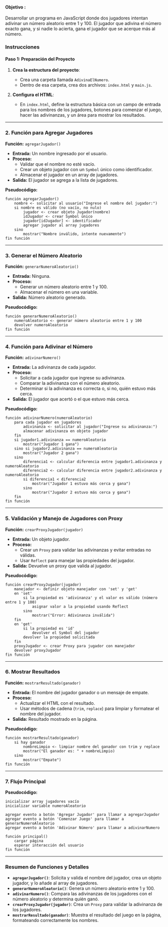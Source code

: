 
#### Objetivo :
Desarrollar un programa en JavaScript donde dos jugadores intentan adivinar un número aleatorio entre 1 y 100. El jugador que adivina el número exacto gana, y si nadie lo acierta, gana el jugador que se acerque más al número.

### Instrucciones

#### **Paso 1: Preparación del Proyecto**
1. **Crea la estructura del proyecto**:
   - Crea una carpeta llamada `AdivinaElNumero`.
   - Dentro de esa carpeta, crea dos archivos: `index.html` y `main.js`.

2. **Configura el HTML**:
   - En `index.html`, define la estructura básica con un campo de entrada para los nombres de los jugadores, botones para comenzar el juego, hacer las adivinanzas, y un área para mostrar los resultados.

---

### **2. Función para Agregar Jugadores**

**Función:** `agregarJugador()`

- **Entrada:** Un nombre ingresado por el usuario.
- **Proceso:**
  - Validar que el nombre no esté vacío.
  - Crear un objeto jugador con un `Symbol` único como identificador.
  - Almacenar el jugador en un array de jugadores.
- **Salida:** El jugador se agrega a la lista de jugadores.

**Pseudocódigo:**
```
función agregarJugador()
    nombre <- solicitar al usuario("Ingrese el nombre del jugador:")
    si nombre es válido (no vacío, no nulo)
        jugador <- crear objeto Jugador(nombre)
        idJugador <- crear Symbol único
        jugador[idJugador] <- identificador
        agregar jugador al array jugadores
    sino
        mostrar("Nombre inválido, intente nuevamente")
fin función
```

---

### **3. Generar el Número Aleatorio**

**Función:** `generarNumeroAleatorio()`

- **Entrada:** Ninguna.
- **Proceso:**
  - Generar un número aleatorio entre 1 y 100.
  - Almacenar el número en una variable.
- **Salida:** Número aleatorio generado.

**Pseudocódigo:**
```
función generarNumeroAleatorio()
    numeroAleatorio <- generar número aleatorio entre 1 y 100
    devolver numeroAleatorio
fin función
```

---

### **4. Función para Adivinar el Número**

**Función:** `adivinarNumero()`

- **Entrada:** La adivinanza de cada jugador.
- **Proceso:**
  - Solicitar a cada jugador que ingrese su adivinanza.
  - Comparar la adivinanza con el número aleatorio.
  - Determinar si la adivinanza es correcta o, si no, quién estuvo más cerca.
- **Salida:** El jugador que acertó o el que estuvo más cerca.

**Pseudocódigo:**
```
función adivinarNumero(numeroAleatorio)
    para cada jugador en jugadores
        adivinanza <- solicitar al jugador("Ingrese su adivinanza:")
        almacenar adivinanza en objeto jugador
    fin
    si jugador1.adivinanza == numeroAleatorio
        mostrar("Jugador 1 gana")
    sino si jugador2.adivinanza == numeroAleatorio
        mostrar("Jugador 2 gana")
    sino
        diferencia1 <- calcular diferencia entre jugador1.adivinanza y numeroAleatorio
        diferencia2 <- calcular diferencia entre jugador2.adivinanza y numeroAleatorio
        si diferencia1 < diferencia2
            mostrar("Jugador 1 estuvo más cerca y gana")
        sino
            mostrar("Jugador 2 estuvo más cerca y gana")
    fin
fin función
```

---

### **5. Validación y Manejo de Jugadores con Proxy**

**Función:** `crearProxyJugador(jugador)`

- **Entrada:** Un objeto jugador.
- **Proceso:**
  - Crear un `Proxy` para validar las adivinanzas y evitar entradas no válidas.
  - Usar `Reflect` para manejar las propiedades del jugador.
- **Salida:** Devuelve un proxy que valida al jugador.

**Pseudocódigo:**
```
función crearProxyJugador(jugador)
    manejador <- definir objeto manejador con 'set' y 'get'
    en 'set'
        si la propiedad es 'adivinanza' y el valor es válido (número entre 1 y 100)
            asignar valor a la propiedad usando Reflect
        sino
            mostrar("Error: Adivinanza inválida")
    fin
    en 'get'
        si la propiedad es 'id'
            devolver el Symbol del jugador
        devolver la propiedad solicitada
    fin
    proxyJugador <- crear Proxy para jugador con manejador
    devolver proxyJugador
fin función
```

---

### **6. Mostrar Resultados**

**Función:** `mostrarResultado(ganador)`

- **Entrada:** El nombre del jugador ganador o un mensaje de empate.
- **Proceso:**
  - Actualizar el HTML con el resultado.
  - Usar métodos de cadena (`trim`, `replace`) para limpiar y formatear el nombre del jugador.
- **Salida:** Resultado mostrado en la página.

**Pseudocódigo:**
```
función mostrarResultado(ganador)
    si hay ganador
        nombreLimpio <- limpiar nombre del ganador con trim y replace
        mostrar("El ganador es: " + nombreLimpio)
    sino
        mostrar("Empate")
fin función
```

---

### **7. Flujo Principal**

**Pseudocódigo:**
```
inicializar array jugadores vacío
inicializar variable numeroAleatorio

agregar evento a botón 'Agregar Jugador' para llamar a agregarJugador
agregar evento a botón 'Comenzar Juego' para llamar a generarNumeroAleatorio
agregar evento a botón 'Adivinar Número' para llamar a adivinarNumero

función principal()
    cargar página
    esperar interacción del usuario
fin función
```

---

### Resumen de Funciones y Detalles

- **`agregarJugador()`**: Solicita y valida el nombre del jugador, crea un objeto jugador, y lo añade al array de jugadores.
- **`generarNumeroAleatorio()`**: Genera un número aleatorio entre 1 y 100.
- **`adivinarNumero()`**: Compara las adivinanzas de los jugadores con el número aleatorio y determina quién ganó.
- **`crearProxyJugador(jugador)`**: Crea un `Proxy` para validar la adivinanza de los jugadores.
- **`mostrarResultado(ganador)`**: Muestra el resultado del juego en la página, formateando correctamente los nombres.

